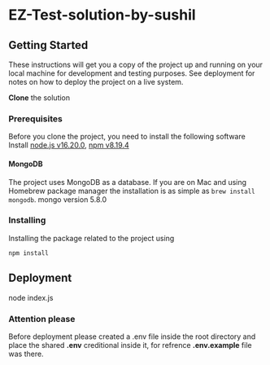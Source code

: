 # EZ-Test-solution-by-sushil

## Getting Started

These instructions will get you a copy of the project up and running on your local machine for development and testing purposes. See deployment for notes on how to deploy the project on a live system.

**Clone** the solution 


### Prerequisites

Before you clone the project, you need to install the following software
Install [node.js v16.20.0](https://nodejs.org/en/), [npm v8.19.4](https://www.npmjs.com/)

#### MongoDB
The project uses MongoDB as a database. If you are on Mac and using Homebrew package manager the installation is as simple as `brew install mongodb`.
mongo version 5.8.0

### Installing

Installing the package related to the project using

```
npm install
```

## Deployment

node index.js

### Attention please

Before deployment please created a .env file inside the root directory and place the shared **.env** creditional inside it, for refrence **.env.example** file was there.

